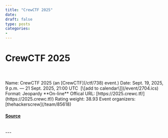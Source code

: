 ```yaml
---
title: "CrewCTF 2025"
date: 
draft: false
type: posts
categories: 
- 
---
```

# CrewCTF 2025

<br/>

<br/>
Name: CrewCTF 2025 (an [CrewCTF](/ctf/738) event.)  
Date: Sept. 19, 2025, 9 p.m. — 21 Sept. 2025, 21:00 UTC  [\[add to calendar\]](/event/2704.ics)  
Format: Jeopardy  
**On-line**  
Offical URL: [https://2025.crewc.tf/](https://2025.crewc.tf/)  
Rating weight: 38.93  
Event organizers: [thehackerscrew](/team/85618)

#### [Source](https://ctftime.org/event/2704)

<br/>
---
